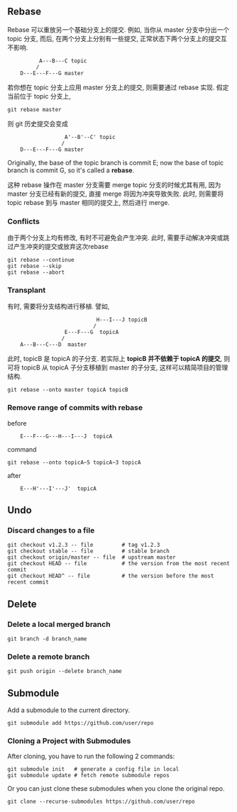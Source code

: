 ## Rebase

Rebase 可以重放另一个基础分支上的提交. 
例如, 当你从 master 分支中分出一个 topic 分支, 
而后, 在两个分支上分别有一些提交, 
正常状态下两个分支上的提交互不影响. 
```
          A---B---C topic
         /
    D---E---F---G master
```

若你想在 topic 分支上应用 master 分支上的提交, 
则需要通过 rebase 实现. 
假定当前位于 topic 分支上,
```git
git rebase master
```
则 git 历史提交会变成
```
                  A'--B'--C' topic
                 /
    D---E---F---G master
```
Originally, the base of the topic branch is commit E; 
now the base of topic branch is commit G, so it's called a **rebase**.

这种 rebase 操作在 master 分支需要 merge topic 分支的时候尤其有用,
因为 master 分支已经有新的提交, 直接 merge 将因为冲突导致失败. 
此时, 则需要将 topic rebase 到与 master 相同的提交上, 然后进行 merge.

### Conflicts

由于两个分支上均有修改, 有时不可避免会产生冲突. 
此时, 需要手动解决冲突或跳过产生冲突的提交或放弃这次rebase
```git
git rebase --continue
git rebase --skip
git rebase --abort
```

### Transplant

有时, 需要将分支结构进行移植. 譬如,
```
                            H---I---J topicB
                           /
                  E---F---G  topicA
                 /
    A---B---C---D  master
```
此时, topicB 是 topicA 的子分支. 
若实际上 **topicB 并不依赖于 topicA 的提交**, 
则可将 topicB 从 topicA 子分支移植到 master 的子分支,
这样可以精简项目的管理结构.

```git
git rebase --onto master topicA topicB
```

### Remove range of commits with rebase

before
```
    E---F---G---H---I---J  topicA
```
command
```git
git rebase --onto topicA~5 topicA~3 topicA
```
after
```
    E---H'---I'---J'  topicA
```

## Undo

### Discard changes to a file

```git
git checkout v1.2.3 -- file         # tag v1.2.3
git checkout stable -- file         # stable branch
git checkout origin/master -- file  # upstream master
git checkout HEAD -- file           # the version from the most recent commit
git checkout HEAD^ -- file          # the version before the most recent commit
```

## Delete

### Delete a local merged branch

```git
git branch -d branch_name
```

### Delete a remote branch

```git
git push origin --delete branch_name
```

## Submodule

Add a submodule to the current directory.
```git
git submodule add https://github.com/user/repo
```

### Cloning a Project with Submodules

After cloning, you have to run the following 2 commands:
```git
git submodule init   # generate a config file in local
git submodule update # fetch remote submodule repos
```

Or you can just clone these submodules when you clone the original repo.
```git
git clone --recurse-submodules https://github.com/user/repo
```
